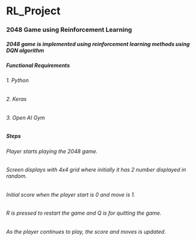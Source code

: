 # RL_Project

### 2048 Game using Reinforcement Learning

##### 2048 game is implemented using reinforcement learning methods using DQN algorithm

##### Functional Requirements

###### 1. Python

###### 2. Keras

###### 3. Open AI Gym

##### Steps

###### Player starts playing the 2048 game.

###### Screen displays with 4x4 grid where initially it has 2 number displayed in random.

###### Initial score when the player start is 0 and move is 1.

###### R is pressed to restart the game and Q is for quitting the game.

###### As the player continues to play, the score and moves is updated.
